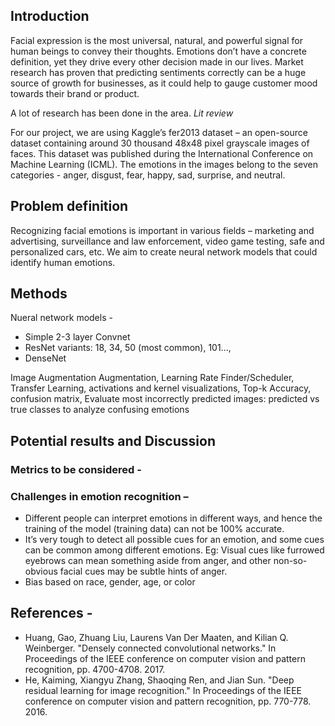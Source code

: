 
## Introduction

Facial expression is the most universal, natural, and powerful signal for human beings to convey their thoughts. Emotions don’t have a concrete definition, yet they drive every other decision made in our lives. Market research has proven that predicting sentiments correctly can be a huge source of growth for businesses, as it could help to gauge customer mood towards their brand or product. 

A lot of research has been done in the area. *Lit review*

For our project, we are using Kaggle’s fer2013 dataset – an open-source dataset containing around 30 thousand 48x48 pixel grayscale images of faces.  This dataset was published during the International Conference on Machine Learning (ICML). The emotions in the images belong to the seven categories - anger, disgust, fear, happy, sad, surprise, and neutral.


## Problem definition
Recognizing facial emotions is important in various fields – marketing and advertising, surveillance and law enforcement, video game testing, safe and personalized cars, etc. 
We aim to create neural network models that could identify human emotions. 


## Methods

Nueral network models - 
* Simple 2-3 layer Convnet
* ResNet variants: 18, 34, 50 (most common), 101..., 
* DenseNet

Image Augmentation Augmentation, Learning Rate Finder/Scheduler, Transfer Learning, activations and kernel visualizations, Top-k Accuracy, confusion matrix, 
Evaluate most incorrectly predicted images: predicted vs true classes to analyze confusing emotions

## Potential results and Discussion

### Metrics to be considered - 

### Challenges in emotion recognition – 
* Different people can interpret emotions in different ways, and hence the training of the model (training data) can not be 100% accurate. 
* It’s very tough to detect all possible cues for an emotion, and some cues can be common among different emotions. Eg: Visual cues like furrowed eyebrows can mean something aside from anger, and other non-so-obvious facial cues may be subtle hints of anger.
* Bias based on race, gender, age, or color 

## References - 
* Huang, Gao, Zhuang Liu, Laurens Van Der Maaten, and Kilian Q. Weinberger. "Densely connected convolutional networks." In Proceedings of the IEEE conference on computer vision and pattern recognition, pp. 4700-4708. 2017.
* He, Kaiming, Xiangyu Zhang, Shaoqing Ren, and Jian Sun. "Deep residual learning for image recognition." In Proceedings of the IEEE conference on computer vision and pattern recognition, pp. 770-778. 2016.
